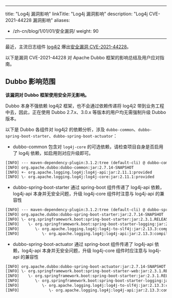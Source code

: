 
---
title: "Log4j 漏洞影响"
linkTitle: "Log4j 漏洞影响"
description: "Log4j CVE-2021-44228 漏洞影响"
aliases:
- /zh-cn/blog/1/01/01/安全漏洞/
weight: 90
---

最近，主流日志组件 [log4j2](https://logging.apache.org/log4j/2.x/) 爆出[安全漏洞 CVE-2021-44228](https://cve.mitre.org/cgi-bin/cvename.cgi?name=CVE-2021-44228)。

以下是漏洞 CVE-2021-44228 对 Apache Dubbo 框架的影响总结及用户应对指南。

## Dubbo 影响范围
**该漏洞对 Dubbo 框架使用安全并无影响。**

Dubbo 本身不强依赖 log4j2 框架，也不会通过依赖传递将 log4j2 带到业务工程中去，因此，正在使用 Dubbo 2.7.x、3.0.x 等版本的用户均无需强制升级 Dubbo 版本。

以下是 Dubbo 各组件对 log4j2 的依赖分析，涉及 `dubbo-common`、`dubbo-spring-boot-starter`、`dubbo-spring-boot-actuator`：

* dubbo-common 包含对 `log4j-core` 的可选依赖，请检查项目自身是否启用了 log4j 依赖，如启用则对应升级即可。
```xml
[INFO] --- maven-dependency-plugin:3.1.2:tree (default-cli) @ dubbo-common ---
[INFO] org.apache.dubbo:dubbo-common:jar:2.7.14-SNAPSHOT
[INFO] +- org.apache.logging.log4j:log4j-api:jar:2.11.1:provided
[INFO] \- org.apache.logging.log4j:log4j-core:jar:2.11.1:provided

```

* dubbo-spring-boot-starter 通过 spring-boot 组件传递了 log4j-api 依赖，log4j-api 本身并无安全问题，升级 log4j-core 组件时注意与 log4j-api 的兼容性

```xml
[INFO] --- maven-dependency-plugin:3.1.2:tree (default-cli) @ dubbo-spring-boot-starter ---
[INFO] org.apache.dubbo:dubbo-spring-boot-starter:jar:2.7.14-SNAPSHOT
[INFO] \- org.springframework.boot:spring-boot-starter:jar:2.3.1.RELEASE:compile (optional) 
[INFO]    \- org.springframework.boot:spring-boot-starter-logging:jar:2.3.1.RELEASE:compile (optional) 
[INFO]       \- org.apache.logging.log4j:log4j-to-slf4j:jar:2.13.3:compile (optional) 
[INFO]          \- org.apache.logging.log4j:log4j-api:jar:2.13.3:compile (optional) 

```

* dubbo-spring-boot-actuator 通过 spring-boot 组件传递了 log4j-api 依赖，log4j-api 本身并无安全问题，升级 log4j-core 组件时应注意与 log4j-api 的兼容性

```xml
[INFO] org.apache.dubbo:dubbo-spring-boot-actuator:jar:2.7.14-SNAPSHOT
[INFO] \- org.springframework.boot:spring-boot-starter-web:jar:2.3.1.RELEASE:compile (optional) 
[INFO]    \- org.springframework.boot:spring-boot-starter:jar:2.3.1.RELEASE:compile
[INFO]       \- org.springframework.boot:spring-boot-starter-logging:jar:2.3.1.RELEASE:compile
[INFO]          \- org.apache.logging.log4j:log4j-to-slf4j:jar:2.13.3:compile
[INFO]             \- org.apache.logging.log4j:log4j-api:jar:2.13.3:compile
```
